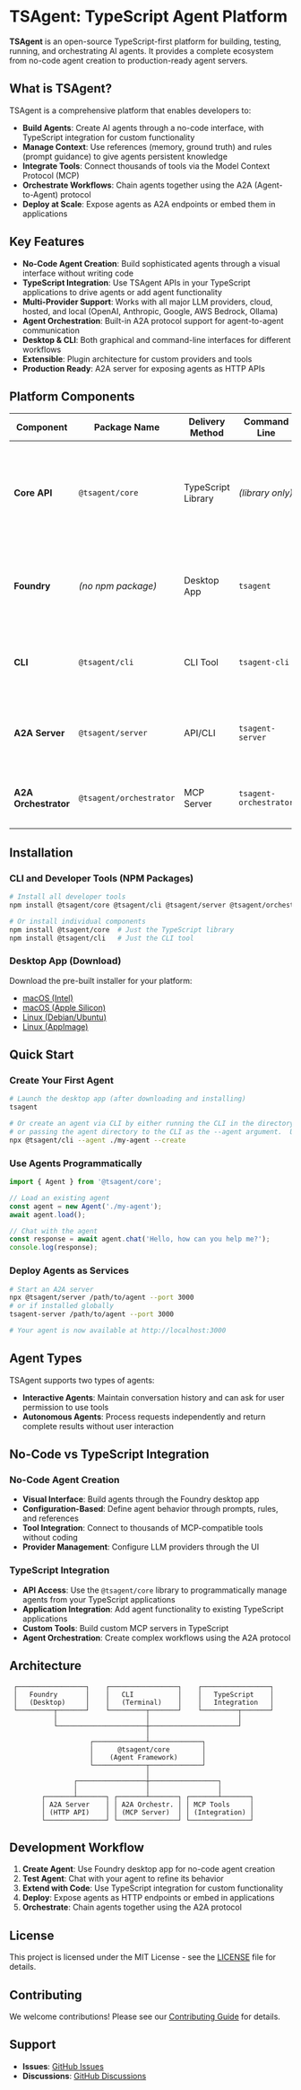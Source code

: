 # TSAgent: TypeScript Agent Platform

**TSAgent** is an open-source TypeScript-first platform for building, testing, running, and orchestrating AI agents. It provides a complete ecosystem from no-code agent creation to production-ready agent servers.

## What is TSAgent?

TSAgent is a comprehensive platform that enables developers to:

- **Build Agents**: Create AI agents through a no-code interface, with TypeScript integration for custom functionality
- **Manage Context**: Use references (memory, ground truth) and rules (prompt guidance) to give agents persistent knowledge
- **Integrate Tools**: Connect thousands of tools via the Model Context Protocol (MCP)
- **Orchestrate Workflows**: Chain agents together using the A2A (Agent-to-Agent) protocol
- **Deploy at Scale**: Expose agents as A2A endpoints or embed them in applications

## Key Features

- **No-Code Agent Creation**: Build sophisticated agents through a visual interface without writing code
- **TypeScript Integration**: Use TSAgent APIs in your TypeScript applications to drive agents or add agent functionality
- **Multi-Provider Support**: Works with all major LLM providers, cloud, hosted, and local (OpenAI, Anthropic, Google, AWS Bedrock, Ollama)
- **Agent Orchestration**: Built-in A2A protocol support for agent-to-agent communication
- **Desktop & CLI**: Both graphical and command-line interfaces for different workflows
- **Extensible**: Plugin architecture for custom providers and tools
- **Production Ready**: A2A server for exposing agents as HTTP APIs

## Platform Components

| Component | Package Name | Delivery Method | Command Line | Description |
|-----------|-------------|-----------------|--------------|-------------|
| **Core API** | `@tsagent/core` | TypeScript Library | *(library only)* | TypeScript agent framework with LLM providers, MCP integration, agent lifecycle |
| **Foundry** | *(no npm package)* | Desktop App | `tsagent` | No-code desktop application for creating, testing, and managing agents |
| **CLI** | `@tsagent/cli` | CLI Tool | `tsagent-cli` | Command-line interface for agent operations and automation |
| **A2A Server** | `@tsagent/server` | API/CLI | `tsagent-server` | A2A protocol server for exposing agents as HTTP endpoints |
| **A2A Orchestrator** | `@tsagent/orchestrator` | MCP Server | `tsagent-orchestrator` | MCP server for orchestrating A2A agent servers |

## Installation

### CLI and Developer Tools (NPM Packages)

```bash
# Install all developer tools
npm install @tsagent/core @tsagent/cli @tsagent/server @tsagent/orchestrator

# Or install individual components
npm install @tsagent/core  # Just the TypeScript library
npm install @tsagent/cli   # Just the CLI tool
```

### Desktop App (Download)

Download the pre-built installer for your platform:

- [macOS (Intel)](https://storage.googleapis.com/teamspark-workbench/TSAgent-Foundry-latest.dmg)
- [macOS (Apple Silicon)](https://storage.googleapis.com/teamspark-workbench/TSAgent-Foundry-latest-arm64.dmg)
- [Linux (Debian/Ubuntu)](https://storage.googleapis.com/teamspark-workbench/teamspark-foundry_latest_amd64.deb)
- [Linux (AppImage)](https://storage.googleapis.com/teamspark-workbench/TSAgent-Foundry-latest.AppImage)

## Quick Start

### Create Your First Agent

```bash
# Launch the desktop app (after downloading and installing)
tsagent

# Or create an agent via CLI by either running the CLI in the directory of the desired agent (or new agent)
# or passing the agent directory to the CLI as the --agent argument.  Use --create to create a new agent.
npx @tsagent/cli --agent ./my-agent --create
```

### Use Agents Programmatically

```typescript
import { Agent } from '@tsagent/core';

// Load an existing agent
const agent = new Agent('./my-agent');
await agent.load();

// Chat with the agent
const response = await agent.chat('Hello, how can you help me?');
console.log(response);
```

### Deploy Agents as Services

```bash
# Start an A2A server
npx @tsagent/server /path/to/agent --port 3000
# or if installed globally
tsagent-server /path/to/agent --port 3000

# Your agent is now available at http://localhost:3000
```

## Agent Types

TSAgent supports two types of agents:

- **Interactive Agents**: Maintain conversation history and can ask for user permission to use tools
- **Autonomous Agents**: Process requests independently and return complete results without user interaction

## No-Code vs TypeScript Integration

### No-Code Agent Creation
- **Visual Interface**: Build agents through the Foundry desktop app
- **Configuration-Based**: Define agent behavior through prompts, rules, and references
- **Tool Integration**: Connect to thousands of MCP-compatible tools without coding
- **Provider Management**: Configure LLM providers through the UI

### TypeScript Integration
- **API Access**: Use the `@tsagent/core` library to programmatically manage agents from your TypeScript applications
- **Application Integration**: Add agent functionality to existing TypeScript applications
- **Custom Tools**: Build custom MCP servers in TypeScript
- **Agent Orchestration**: Create complex workflows using the A2A protocol

## Architecture

```
 ┌─────────────────┐    ┌─────────────────┐    ┌─────────────────┐
 │   Foundry       │    │   CLI           │    │   TypeScript    │
 │   (Desktop)     │    │   (Terminal)    │    │   Integration   │
 └─────────┬───────┘    └─────────┬───────┘    └─────────┬───────┘
           │                      │                      │
           └──────────────────────┼──────────────────────┘
                                  │
                    ┌─────────────┴─────────────┐
                    │      @tsagent/core        │
                    │    (Agent Framework)      │
                    └─────────────┬─────────────┘
                                  │
                ┌─────────────────┼─────────────────┐
                │                 │                 │
        ┌───────┴───────┐ ┌───────┴───────┐ ┌───────┴───────┐
        │ A2A Server    │ │ A2A Orchestr. │ │ MCP Tools     │
        │ (HTTP API)    │ │ (MCP Server)  │ │ (Integration) │
        └───────────────┘ └───────────────┘ └───────────────┘
```

## Development Workflow

1. **Create Agent**: Use Foundry desktop app for no-code agent creation
2. **Test Agent**: Chat with your agent to refine its behavior
3. **Extend with Code**: Use TypeScript integration for custom functionality
4. **Deploy**: Expose agents as HTTP endpoints or embed in applications
5. **Orchestrate**: Chain agents together using the A2A protocol

## License

This project is licensed under the MIT License - see the [LICENSE](LICENSE.md) file for details.

## Contributing

We welcome contributions! Please see our [Contributing Guide](CONTRIBUTING.md) for details.

## Support

- **Issues**: [GitHub Issues](https://github.com/TeamSparkAI/tsagent/issues)
- **Discussions**: [GitHub Discussions](https://github.com/TeamSparkAI/tsagent/discussions)
